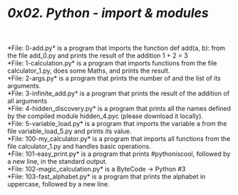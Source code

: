 # *0x02. Python - import & modules*
<br>
<br>
*File: 0-add.py* is a program that imports the function def add(a, b): from the file add_0.py and prints the result of the addition 1 + 2 = 3
<br>
*File: 1-calculation.py* is a program that imports functions from the file calculator_1.py, does some Maths, and prints the result.
<br>
*File: 2-args.py* is a program that prints the number of and the list of its arguments.
<br>
*File: 3-infinite_add.py* is a program that prints the result of the addition of all arguments
<br>
*File: 4-hidden_discovery.py* is a program that prints all the names defined by the compiled module hidden_4.pyc (please download it locally).
<br>
*File: 5-variable_load.py* is a program that imports the variable a from the file variable_load_5.py and prints its value.
<br>
*File: 100-my_calculator.py* is a program that imports all functions from the file calculator_1.py and handles basic operations.
<br>
*File: 101-easy_print.py* is a program that prints #pythoniscool, followed by a new line, in the standard output.
<br>
*File: 102-magic_calculation.py* is a ByteCode -> Python #3
<br>
*File: 103-fast_alphabet.py* is a program that prints the alphabet in uppercase, followed by a new line.
